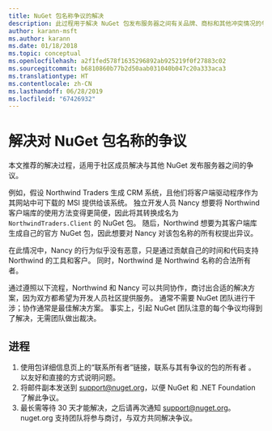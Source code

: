 ```yaml
---
title: NuGet 包名称争议的解决
description: 此过程用于解决 NuGet 包发布服务器之间有关品牌、商标和其他冲突情况的争议。
author: karann-msft
ms.author: karann
ms.date: 01/18/2018
ms.topic: conceptual
ms.openlocfilehash: a2f1fed578f1635296892ab925219f0f27883c02
ms.sourcegitcommit: b6810860b77b2d50aab031040b047c20a333aca3
ms.translationtype: HT
ms.contentlocale: zh-CN
ms.lasthandoff: 06/28/2019
ms.locfileid: "67426932"
---
```

# <a name="resolving-disputes-over-nuget-package-names"></a>解决对 NuGet 包名称的争议

本文推荐的解决过程，适用于社区成员解决与其他 NuGet 发布服务器之间的争议。

例如，假设 Northwind Traders 生成 CRM 系统，且他们将客户端驱动程序作为其网站中可下载的 MSI 提供给该系统。 独立开发人员 Nancy 想要将 Northwind 客户端库的使用方法变得更简便，因此将其转换成名为 `NorthwindTraders.Client` 的 NuGet 包。 随后，Northwind 想要为其客户端库生成自己的官方 NuGet 包，因此想要对 Nancy 对该包名称的所有权提出异议。

在此情况中，Nancy 的行为似乎没有恶意，只是通过贡献自己的时间和代码支持 Northwind 的工具和客户。 同时，Northwind 是 Northwind 名称的合法所有者。

通过遵照以下流程，Northwind 和 Nancy 可以共同协作，商讨出合适的解决方案，因为双方都希望为开发人员社区提供服务。 通常不需要 NuGet 团队进行干涉；协作通常是最佳解决方案。 事实上，引起 NuGet 团队注意的每个争议均得到了解决，无需团队做出裁决。

## <a name="process"></a>进程

1. 使用包详细信息页上的“联系所有者”链接，联系与其有争议的包的所有者  。 以友好和直接的方式说明问题。
2. 将邮件副本发送到 [support@nuget.org](mailto:support@nuget.org)，以便 NuGet 和 .NET Foundation 了解此争议。
3. 最长需等待 30 天才能解决，之后请再次通知 [support@nuget.org](mailto:support@nuget.org)。 nuget.org 支持团队将参与商讨，与双方共同解决争议。
